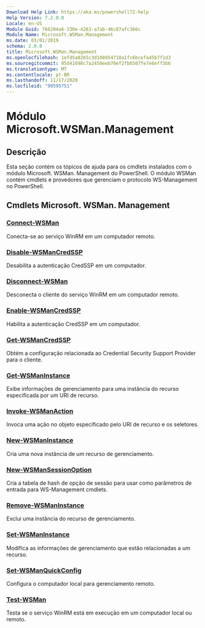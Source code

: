```yaml
---
Download Help Link: https://aka.ms/powershell72-help
Help Version: 7.2.0.0
Locale: en-US
Module Guid: 766204a6-330e-4263-a7ab-46c87afc366c
Module Name: Microsoft.WSMan.Management
ms.date: 03/01/2019
schema: 2.0.0
title: Microsoft.WSMan.Management
ms.openlocfilehash: 1efd5a0265c3d108954710a1fc6bcefa45b7f1d3
ms.sourcegitcommit: 95d41698c7a2450eeb70ef2fb6507fe7e6eff3b6
ms.translationtype: MT
ms.contentlocale: pt-BR
ms.lasthandoff: 11/17/2020
ms.locfileid: "99595751"
---
```

# Módulo Microsoft.WSMan.Management

## Descrição

Esta seção contém os tópicos de ajuda para os cmdlets instalados com o módulo Microsoft. WSMan. Management do PowerShell. O módulo WSMan contém cmdlets e provedores que gerenciam o protocolo WS-Management no PowerShell.

## Cmdlets Microsoft. WSMan. Management

### [Connect-WSMan](Connect-WSMan.md)
Conecta-se ao serviço WinRM em um computador remoto.

### [Disable-WSManCredSSP](Disable-WSManCredSSP.md)
Desabilita a autenticação CredSSP em um computador.

### [Disconnect-WSMan](Disconnect-WSMan.md)
Desconecta o cliente do serviço WinRM em um computador remoto.

### [Enable-WSManCredSSP](Enable-WSManCredSSP.md)
Habilita a autenticação CredSSP em um computador.

### [Get-WSManCredSSP](Get-WSManCredSSP.md)
Obtém a configuração relacionada ao Credential Security Support Provider para o cliente.

### [Get-WSManInstance](Get-WSManInstance.md)
Exibe informações de gerenciamento para uma instância do recurso especificada por um URI de recurso.

### [Invoke-WSManAction](Invoke-WSManAction.md)
Invoca uma ação no objeto especificado pelo URI de recurso e os seletores.

### [New-WSManInstance](New-WSManInstance.md)
Cria uma nova instância de um recurso de gerenciamento.

### [New-WSManSessionOption](New-WSManSessionOption.md)
Cria a tabela de hash de opção de sessão para usar como parâmetros de entrada para WS-Management cmdlets.

### [Remove-WSManInstance](Remove-WSManInstance.md)
Exclui uma instância do recurso de gerenciamento.

### [Set-WSManInstance](Set-WSManInstance.md)
Modifica as informações de gerenciamento que estão relacionadas a um recurso.

### [Set-WSManQuickConfig](Set-WSManQuickConfig.md)
Configura o computador local para gerenciamento remoto.

### [Test-WSMan](Test-WSMan.md)
Testa se o serviço WinRM está em execução em um computador local ou remoto.

